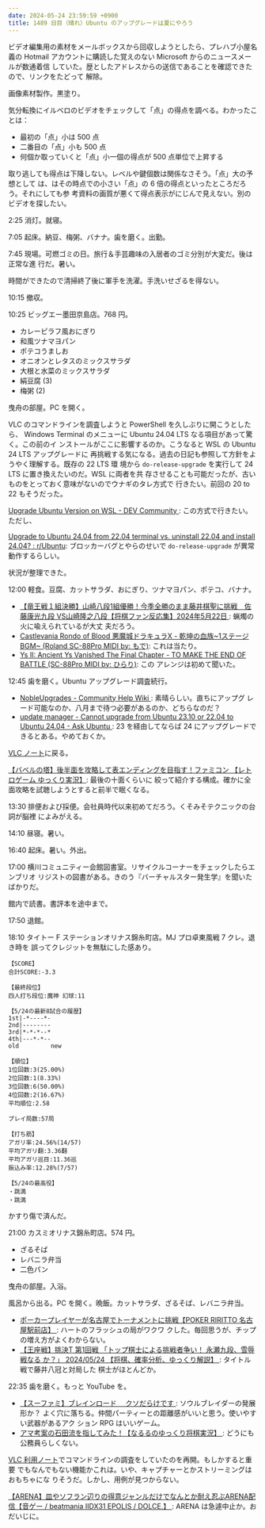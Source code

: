 ```yaml
---
date: 2024-05-24 23:59:59 +0900
title: 1489 日目（晴れ）Ubuntu のアップグレードは夏にやろう
---
```


ビデオ編集用の素材をメールボックスから回収しようとしたら、プレハブ小屋名義の
Hotmail アカウントに購読した覚えのない Microsoft からのニュースメールが数通着信
していた。歴としたアドレスからの送信であることを確認できたので、リンクをたどって
解除。

画像素材製作。黒塗り。

気分転換にイルベロのビデオをチェックして「点」の得点を調べる。わかったことは：

* 最初の「点」小は 500 点
* 二番目の「点」小も 500 点
* 何個か取っていくと「点」小一個の得点が 500 点単位で上昇する

取り逃しても得点は下降しない。レベルや鍵個数は関係なさそう。「点」大の予想として
は、はその時点での小さい「点」の 6 倍の得点といったところだろう。それにしても参
考資料の画質が悪くて得点表示がにじんで見えない。別のビデオを探したい。

2:25 消灯。就寝。

7:05 起床。納豆、梅粥、バナナ。歯を磨く。出勤。

7:45 現場。可燃ゴミの日。旅行＆手芸趣味の入居者のゴミ分別が大変だ。後は正常な進
行だ。暑い。

時間ができたので清掃終了後に軍手を洗濯。手洗いせざるを得ない。

10:15 撤収。

10:25 ビッグエー墨田京島店。768 円。

* カレーピラフ風おにぎり
* 和風ツナマヨパン
* ポテコうましお
* オニオンとレタスのミックスサラダ
* 大根と水菜のミックスサラダ
* 絹豆腐 (3)
* 梅粥 (2)

曳舟の部屋。PC を開く。

VLC のコマンドラインを調査しようと PowerShell を久しぶりに開こうとしたら、
Windows Terminal のメニューに Ubuntu 24.04 LTS なる項目があって驚く。この前のイ
ンストールがここに影響するのか。こうなると WSL の Ubuntu 24 LTS アップグレードに
再挑戦する気になる。過去の日記も参照して方針をようやく理解する。既存の 22 LTS 環
境から `do-release-upgrade` を実行して 24 LTS に置き換えたいのだ。WSL に両者を共
存させることも可能だったが、古いものをとっておく意味がないのでウナギのタレ方式で
行きたい。前回の 20 to 22 もそうだった。

[Upgrade Ubuntu Version on WSL - DEV Community
](https://dev.to/equiman/upgrade-ubuntu-version-on-wsl-3h10): この方式で行きたい。
ただし、

[Upgrade to Ubuntu 24.04 from 22.04 terminal vs. uninstall 22.04 and install
24.04? : r/Ubuntu](https://www.reddit.com/r/Ubuntu/comments/1c648b0/upgrade_to_ubuntu_2404_from_2204_terminal_vs/?rdt=39894):
ブロッカーバグとやらのせいで `do-release-upgrade` が異常動作するらしい。

状況が整理できた。

12:00 軽食。豆腐、カットサラダ、おにぎり、ツナマヨパン、ポテコ、バナナ。

* [【竜王戦１組決勝】山崎八段1組優勝！今季全勝のまま藤井棋聖に挑戦　佐藤康光九段
  VS山崎隆之八段【将棋ファン反応集】2024年5月22日
  ](https://www.youtube.com/watch?v=DApjH4XM4RM): 蝋燭の火に喩えられているが大丈
  夫だろう。
* [Castlevania Rondo of Blood 悪魔城ドラキュラX - 乾坤の血族~1ステージBGM~
  (Roland SC-88Pro MIDI by: もで)](https://www.youtube.com/watch?v=bR1YJt3kRsc):
  これは当たり。
* [Ys II: Ancient Ys Vanished The Final Chapter - TO MAKE THE END OF BATTLE
  (SC-88Pro MIDI by: ひらり)](https://www.youtube.com/watch?v=6JNqKgilb00): この
  アレンジは初めて聞いた。

12:45 歯を磨く。Ubuntu アップグレード調査続行。

* [NobleUpgrades - Community Help Wiki
  ](https://help.ubuntu.com/community/NobleUpgrades): 素晴らしい。直ちにアップグ
  レード可能なのか、八月まで待つ必要があるのか、どちらなのだ？
* [update manager - Cannot upgrade from Ubuntu 23.10 or 22.04 to Ubuntu 24.04 -
  Ask Ubuntu
  ](https://askubuntu.com/questions/1511903/cannot-upgrade-from-ubuntu-23-10-or-22-04-to-ubuntu-24-04):
  23 を経由してならば 24 にアップグレードできるとある。やめておくか。

[VLC ノート][122]に戻る。

[【バベルの塔】後半面を攻略して表エンディングを目指す！ファミコン 【レトロゲーム
ゆっくり実況】](https://www.youtube.com/watch?v=xTke487tbGI): 最後の十面くらいに
絞って紹介する構成。確かに全面攻略を試聴しようとすると前半で眠くなる。

13:30 排便および採便。会社員時代以来初めてだろう。くそみそテクニックの台詞が脳裡
によみがえる。

14:10 昼寝。暑い。

16:40 起床。暑い。外出。

17:00 横川コミュニティー会館図書室。リサイクルコーナーをチェックしたらエンブリオ
リジストの図書がある。きのう『バーチャルスター発生学』を聞いたばかりだ。

館内で読書。書評本を途中まで。

17:50 退館。

18:10 タイトー F ステーションオリナス錦糸町店。MJ プロ卓東風戦 7 クレ。退き時を
誤ってクレジットを無駄にした感あり。

```text
【SCORE】
合計SCORE:-3.3

【最終段位】
四人打ち段位:魔神 幻球:11

【5/24の最新8試合の履歴】
1st|-*----*-
2nd|--------
3rd|*-*-*--*
4th|---*-*--
old         new

【順位】
1位回数:3(25.00%)
2位回数:1(8.33%)
3位回数:6(50.00%)
4位回数:2(16.67%)
平均順位:2.58

プレイ局数:57局

【打ち筋】
アガリ率:24.56%(14/57)
平均アガリ翻:3.36翻
平均アガリ巡目:11.36巡
振込み率:12.28%(7/57)

【5/24の最高役】
・跳満
・跳満
```

かすり傷で済んだ。

21:00 カスミオリナス錦糸町店。574 円。

* ざるそば
* レバニラ弁当
* 二色パン

曳舟の部屋。入浴。

風呂から出る。PC を開く。晩飯。カットサラダ、ざるそば、レバニラ弁当。

* [ポーカープレイヤーが名古屋でトーナメントに挑戦【POKER RIRITTO 名古屋駅前店】
  ](https://www.youtube.com/watch?v=Sm8U14hYQIA): ハートのフラッシュの局がワクワ
  クした。毎回思うが、チップの増え方がよくわからない。
* [【王座戦】挑決T 第1回戦 「トップ棋士による挑戦者争い！ 永瀬九段、雪辱戦なる
  か？」 2024/05/24 【将棋、確率分析、ゆっくり解説】
  ](https://www.youtube.com/watch?v=SkNVpAnDYjA): タイトル戦で藤井八冠と対局した
  棋士がほとんどか。

22:35 歯を磨く。もっと YouTube を。

* [【スーファミ】ブレインロード 　クソだらけです
  ](https://www.youtube.com/watch?v=xkB2Czwioug): ソウルブレイダーの発展形か？
  よく穴に落ちる。仲間パーティーとの距離感がいいと思う。使いやすい武器があるアク
  ション RPG はいいゲーム。
* [アマ考案の石田流を指してみた！【なるるのゆっくり将棋実況】
  ](https://www.youtube.com/watch?v=j4VDQomlljc): どうにも公務員らしくない。

[VLC 利用ノート][122]でコマンドラインの調査をしていたのを再開。もしかすると重要
でもなんでもない機能かこれは。いや、キャプチャーとかストリーミングはおもちゃにな
りそうだ。しかし、用例が見つからない。

[【ARENA】皿やソフラン辺りの得意ジャンルだけでなんとか耐え忍ぶARENA配信【音ゲー
/ beatmania IIDX31 EPOLIS / DOLCE.】
](https://www.youtube.com/watch?v=WpjokBjFZYU): ARENA は急遽中止か。おだいじに。

[122]: https://github.com/showa-yojyo/notebook/issues/122
